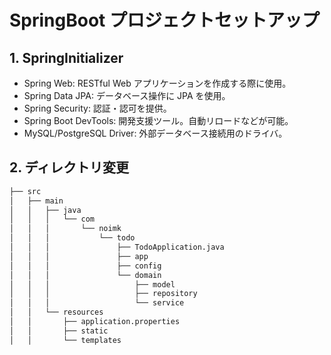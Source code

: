 # SpringBoot プロジェクトセットアップ

## 1. SpringInitializer

- Spring Web: RESTful Web アプリケーションを作成する際に使用。
- Spring Data JPA: データベース操作に JPA を使用。
- Spring Security: 認証・認可を提供。
- Spring Boot DevTools: 開発支援ツール。自動リロードなどが可能。
- MySQL/PostgreSQL Driver: 外部データベース接続用のドライバ。

## 2. ディレクトリ変更

```bash
├── src
│   ├── main
│   │   ├── java
│   │   │   └── com
│   │   │       └── noimk
│   │   │           └── todo
│   │   │               ├── TodoApplication.java
│   │   │               ├── app
│   │   │               ├── config
│   │   │               └── domain
│   │   │                   ├── model
│   │   │                   ├── repository
│   │   │                   └── service
│   │   └── resources
│   │       ├── application.properties
│   │       ├── static
│   │       └── templates
```

